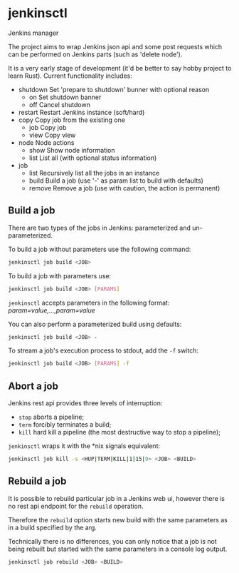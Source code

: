 # jenkinsctl
Jenkins manager

The project aims to wrap Jenkins json api and some post requests which
can be performed on Jenkins parts (such as 'delete node').

It is a very early stage of development (it'd be better to say hobby project to learn Rust).
Current functionality includes:
- shutdown  Set 'prepare to shutdown' bunner with optional reason
	- on    Set shutdown banner
	- off   Cancel shutdown
- restart   Restart Jenkins instance (soft/hard)
- copy      Copy job from the existing one
	- job   Copy job
	- view  Copy view
- node      Node actions
	- show  Show node information
	- list  List all (with optional status information)
- job
    - list    Recursively list all the jobs in an instance
    - build   Build a job (use '-' as param list to build with defaults)
    - remove  Remove a job (use with caution, the action is permanent)

## Build a job
There are two types of the jobs in Jenkins: parameterized and
un-parameterized.

To build a job without parameters use the following command:

```bash
jenkinsctl job build <JOB>
```

To build a job with parameters use:

```bash
jenkinsctl job build <JOB> [PARAMS]
```

`jenkinsctl` accepts parameters in the following format:
*param=value,...,param=value*

You can also perform a parameterized build using defaults:

```bash
jenkinsctl job build <JOB> -
```

To stream a job's execution process to stdout, add the `-f` switch:

````bash
jenkinsctl job build <JOB> [PARAMS] -f
````

## Abort a job
Jenkins rest api provides three levels of interruption:
- `stop` aborts a pipeline;
- `term` forcibly terminates a build;
- `kill` hard kill a pipeline (the most destructive way to stop a pipeline);

`jenkinsctl` wraps it with the *nix signals equivalent:

```bash
jenkinsctl job kill -s <HUP|TERM|KILL|1|15|9> <JOB> <BUILD>
```

## Rebuild a job
It is possible to rebuild particular job in a Jenkins web ui, however
there is no rest api endpoint for the `rebuild` operation.

Therefore the `rebuild` option starts new build with the same parameters
as in a build specified by the <BUILD> arg.

Technically there is no differences, you can only notice that a job is
not being rebuilt but started with the same parameters in a console log
output.

```bash
jenkinsctl job rebuild <JOB> <BUILD>
```
